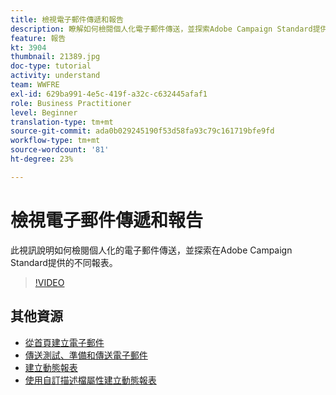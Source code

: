 ```yaml
---
title: 檢視電子郵件傳遞和報告
description: 瞭解如何檢閱個人化電子郵件傳送，並探索Adobe Campaign Standard提供的不同報表。
feature: 報告
kt: 3904
thumbnail: 21389.jpg
doc-type: tutorial
activity: understand
team: WWFRE
exl-id: 629ba991-4e5c-419f-a32c-c632445afaf1
role: Business Practitioner
level: Beginner
translation-type: tm+mt
source-git-commit: ada0b029245190f53d58fa93c79c161719bfe9fd
workflow-type: tm+mt
source-wordcount: '81'
ht-degree: 23%

---
```


# 檢視電子郵件傳遞和報告

此視訊說明如何檢閱個人化的電子郵件傳送，並探索在Adobe Campaign Standard提供的不同報表。

>[!VIDEO](https://video.tv.adobe.com/v/21389?quality=12)

## 其他資源

* [從首頁建立電子郵件](/help/communication-channels/email/create-email-from-homepage.md)
* [傳送測試、準備和傳送電子郵件](/help/communication-channels/email/sending-test-preparing-sending-email.md)
* [建立動態報表](/help/reporting/creating-a-dynamic-report.md)
* [使用自訂描述檔屬性建立動態報表](/help/reporting/custom-profile-attributes-dynamic-reports.md)
